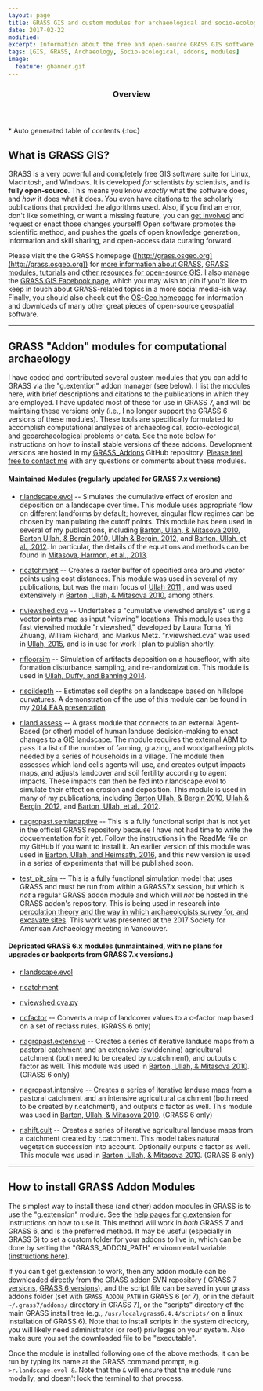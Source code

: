 ```yaml
---
layout: page
title: GRASS GIS and custom modules for archaeological and socio-ecological research
date: 2017-02-22
modified:
excerpt: Information about the free and open-source GRASS GIS software suite and some custom GRASS modules that I developed.
tags: [GIS, GRASS, Archaeology, Socio-ecological, addons, modules]
image:
  feature: gbanner.gif
---
```

<section id="table-of-contents" class="toc">
  <header>
    <h3>Overview</h3>
  </header>
<div id="drawer" markdown="1">
*  Auto generated table of contents
{:toc}
</div>
</section><!-- /#table-of-contents -->

## What is GRASS GIS?

GRASS is a very powerful and completely free GIS software suite for Linux, Macintosh, and Windows. It is developed _for_ scientists _by_ scientists, and is **fully open-source**. This means you know *exactly* what the software does, and *how* it does what it does. You even have citations to the scholarly publications that provided the algorithms used. Also, if you find an error, don't like something, or want a missing feature, you can [get involved](http://grass.osgeo.org/get-involved/) and request or enact those changes yourself! Open software promotes the scientific method, and pushes the goals of open knowledge generation, information and skill sharing, and open-access data curating forward.


Please visit the the GRASS homepage ([http://grass.osgeo.org](http://grass.osgeo.org)) for [more information about GRASS](http://grass.osgeo.org/documentation/general-overview/), [GRASS modules](http://grass.osgeo.org/documentation/manuals/), [tutorials](http://grass.osgeo.org/documentation/tutorials/) and [other resources for open-source GIS](http://grass.osgeo.org/documentation/books/). I also manage the [GRASS GIS Facebook page](https://www.facebook.com/groups/96121775724/), which you may wish to join if you'd like to keep in touch about GRASS-related topics in a more social media-ish way. Finally, you should also check out the [OS-Geo homepage](http://www.osgeo.org/) for information and downloads of many other great pieces of open-source geospatial software.

---

## GRASS "Addon" modules for computational archaeology

I have coded and contributed several custom modules that you can add to GRASS via the "g.extention" addon manager (see below). I list the modules here, with brief descriptions and citations to the publications in which they are employed. I have updated most of these for use in GRASS 7, and will be maintaing these versions only (i.e., I no longer support the GRASS 6 versions of these modules). These tools are specifically formulated to accomplish computational analyses of archaeological, socio-ecological, and geoarchaeological problems or data. 
See the note below for instructions on how to install stable versions of these addons. Development versions are hosted in my [GRASS_Addons](https://github.com/isaacullah/GRASS_Addons) GitHub repository. [Please feel free to contact me](mailto:iullah@asu.edu) with any questions or comments about these modules.

#### Maintained Modules (regularly updated for GRASS 7.x versions)

* [r.landscape.evol](https://svn.osgeo.org/grass/grass-addons/grass7/raster/r.landscape.evol/) -- Simulates the cumulative effect of erosion and deposition on a landscape over time. This module uses appropriate flow on different landforms by default; however, singular flow regimes can be chosen by manipulating the cutoff points. This module has been used in several of my publications, including [Barton, Ullah, & Mitasova 2010](https://www.academia.edu/350652/Computational_modeling_and_Neolithic_socioecological_dynamics_a_case_study_from_Southwest_Asia), [Barton Ullah, & Bergin 2010](https://www.academia.edu/350609/Land_use_water_and_Mediterranean_landscapes_modelling_long-term_dynamics_of_complex_socio-ecological_systems), [Ullah & Bergin, 2012](https://www.academia.edu/398249/Modeling_the_Consequences_of_Village_Site_Location_Least_Cost_Path_Modeling_in_a_Coupled_GIS_and_Agent-Based_Model_of_Village_Agropastoralism_in_Eastern_Spain), and [Barton, Ullah, et al., 2012](https://www.academia.edu/841547/Looking_for_the_Future_in_the_Past_Long-Term_Change_in_Socioecological_Systems). In particular, the details of the equations and methods can be found in [Mitasova, Harmon, et al., 2013](https://www.academia.edu/421211/Geospatial_Information_Science-based_Erosion_Modeling). 

*  [r.catchment](https://svn.osgeo.org/grass/grass-addons/grass7/raster/r.catchment/) -- Creates a raster buffer of specified area around vector points using cost distances. This module was used in several of my publications, but was the main focus of [Ullah 2011](https://www.academia.edu/253405/A_GIS_Method_for_Assessing_the_Zone_of_Human-Environmental_Impact_Around_Archaeological_Sites_a_Test_Case_From_the_Late_Neolithic_of_Wadi_Ziqlab_Jordan)., and was used extensively in [Barton, Ullah, & Mitasova 2010](https://www.academia.edu/350652/Computational_modeling_and_Neolithic_socioecological_dynamics_a_case_study_from_Southwest_Asia), among others. 

* [r.viewshed.cva](https://svn.osgeo.org/grass/grass-addons/grass7/raster/r.viewshed.cva/) -- Undertakes a "cumulative viewshed analysis" using a vector points map as input "viewing" locations. This module uses the fast viewshed module "r.viewshed," developed by Laura Toma, Yi Zhuang, William Richard, and Markus Metz. "r.viewshed.cva" was used in [Ullah, 2015](https://www.researchgate.net/publication/284705699_Integrating_Older_Survey_Data_into_Modern_Research_Paradigms_Identifying_and_Correcting_Spatial_Error_in_Legacy_Datasets), and is in use for work I plan to publish shortly.

* [r.floorsim](https://svn.osgeo.org/grass/grass-addons/grass6/raster/r.floorsim/) -- Simulation of artifacts deposition on a housefloor, with site formation disturbance, sampling, and re-randomization. This module is used in [Ullah, Duffy, and Banning 2014](https://www.academia.edu/9219783/Modernizing_Spatial_Micro-Refuse_Analysis_New_Methods_for_Collecting_Analyzing_and_Interpreting_the_Spatial_Patterning_of_Micro-Refuse_from_House-Floor_Contexts).

* [r.soildepth](https://svn.osgeo.org/grass/grass-addons/grass6/raster/LandDyn/r.soildepth.py/) -- Estimates soil depths on a landscape based on hillslope curvatures. A demonstration of the use of this module can be found in my [2014 EAA presentation](https://www.academia.edu/8712897/Computer-based_simulation_of_surface-processes_and_digital_reconstruction_of_paleoenvironment_during_the_Early_Bronze_Age-I_at_Arslantepe_Malatya_Eastern_Turkey).

* [r.land.assess](https://github.com/comses/medland/blob/MML/Scripts/r.land.assess.py) -- A grass module that connects to an external Agent-Based (or other) model of human landuse decision-making to enact changes to a GIS landscape. The module requires the external ABM to pass it a list of the number of farming, grazing, and woodgathering plots needed by a series of households in a village. The module then assesses which land cells agents will use, and creates output impacts maps, and adjusts landcover and soil fertility according to agent impacts. These impacts can then be fed into r.landscape.evol to simulate their effect on erosion and deposition. This module is used in many of my publications, including [Barton Ullah, & Bergin 2010](https://www.academia.edu/350609/Land_use_water_and_Mediterranean_landscapes_modelling_long-term_dynamics_of_complex_socio-ecological_systems), [Ullah & Bergin, 2012](https://www.academia.edu/398249/Modeling_the_Consequences_of_Village_Site_Location_Least_Cost_Path_Modeling_in_a_Coupled_GIS_and_Agent-Based_Model_of_Village_Agropastoralism_in_Eastern_Spain), and [Barton, Ullah, et al., 2012](https://www.academia.edu/841547/Looking_for_the_Future_in_the_Past_Long-Term_Change_in_Socioecological_Systems).

* [r.agropast.semiadaptive](https://github.com/isaacullah/GRASS_Addons/blob/master/r.agropast.semiadaptive7.0.5.py) -- This is a fully functional script that is not yet in the official GRASS repository because I have not had time to write the docuementation for it yet. Follow the instructions in the ReadMe file on my GitHub if you want to install it. An earlier version of this module was used in [Barton, Ullah, and Heimsath, 2016](https://github.com/comses/medland/blob/MML/Scripts/r.land.assess.py), and this new version is used in a series of experiments that will be published soon.

* [test_pit_sim](https://github.com/isaacullah/test_pit_sim) -- This is a fully functional simulation model that uses GRASS and must be run from within a GRASS7.x session, but which is _not_ a regular GRASS addon module and which will _not_ be hosted in the GRASS addon's repository. This is being used in research into [percolation theory and the way in which archaeologists survey for, and excavate sites](https://www.researchgate.net/project/Percolation-Theory-and-Archaeological-Survey). This work was presented at the 2017 Society for American Archaeology meeting in Vancouver.

#### Depricated GRASS 6.x modules (unmaintained, with no plans for upgrades or backports from GRASS 7.x versions.)

* [r.landscape.evol](https://svn.osgeo.org/grass/grass-addons/grass6/raster/r.landscape.evol/)

* [r.catchment](https://svn.osgeo.org/grass/grass-addons/grass6/raster/LandDyn/r.catchment.py/)

* [r.viewshed.cva.py](https://svn.osgeo.org/grass/grass-addons/grass6/raster/r.viewshed.cva/)

* [r.cfactor](https://svn.osgeo.org/grass/grass-addons/grass6/raster/LandDyn/devs_landcover_scripts/r.cfactor.py/) -- Converts a map of landcover values to a c-factor map based on a set of reclass rules. (GRASS 6 only)

* [r.agropast.extensive](https://svn.osgeo.org/grass/grass-addons/grass6/raster/LandDyn/r.agropast.extensive/) -- Creates a series of iterative landuse maps from a pastoral catchment and an extensive (swiddening) agricultural catchment (both need to be created by r.catchment), and outputs c factor as well. This module was used in [Barton, Ullah, & Mitasova 2010](https://www.academia.edu/350652/Computational_modeling_and_Neolithic_socioecological_dynamics_a_case_study_from_Southwest_Asia). (GRASS 6 only)

* [r.agropast.intensive](https://svn.osgeo.org/grass/grass-addons/grass6/raster/LandDyn/r.agropast.intensive/) -- Creates a series of iterative landuse maps from a pastoral catchment and an intensive agricultural catchment (both need to be created by r.catchment), and outputs c factor as well.  This module was used in [Barton, Ullah, & Mitasova 2010](https://www.academia.edu/350652/Computational_modeling_and_Neolithic_socioecological_dynamics_a_case_study_from_Southwest_Asia). (GRASS 6 only)

* [r.shift.cult](https://svn.osgeo.org/grass/grass-addons/grass6/raster/LandDyn/r.shift.cult/) -- Creates a series of iterative agricultural landuse maps from a catchment created by r.catchment. This model takes natural vegetation succession into account. Optionally outputs c factor as well.  This module was used in [Barton, Ullah, & Mitasova 2010](https://www.academia.edu/350652/Computational_modeling_and_Neolithic_socioecological_dynamics_a_case_study_from_Southwest_Asia). (GRASS 6 only)


---

## How to install GRASS Addon Modules

The simplest way to install these (and other) addon modules in GRASS is to use the "g.extension" module. See the [help pages for g.extension](http://grass.osgeo.org/grass70/manuals/g.extension.html) for instructions on how to use it. This method will work in *both* GRASS 7 and GRASS 6, and is the preferred method. It may be useful (especially in GRASS 6) to set a custom folder for your addons to live in, which can be done by setting the "GRASS_ADDON_PATH" environmental variable ([instructions here](http://grass.osgeo.org/grass70/manuals/grass7.html#addon-base-for-extra-local-grass-addon-modules)).

If you can't get g.extension to work, then any addon module can be downloaded directly from the GRASS addon SVN repository ( [GRASS 7 versions](https://svn.osgeo.org/grass/grass-addons/grass7/), [GRASS 6 versions](https://svn.osgeo.org/grass/grass-addons/grass6/)), and the script file can be saved in your grass addons folder (set with `GRASS_ADDON_PATH` in GRASS 6 (or 7), or in the default `~/.grass7/addons/` directory in GRASS 7), or the "scripts" directory of the main GRASS install tree (e.g., `/usr/local/grass6.4.4/scripts/` on a linux installation of GRASS 6). Note that to install scripts in the system directory, you will likely need administrator (or root) privileges on your system. Also make sure you set the downloaded file to be "executable".

Once the module is installed following one of the above methods, it can be run by typing its name at the GRASS command prompt, e.g. `>r.landscape.evol &`. Note that the `&` will ensure that the module runs modally, and doesn't lock the terminal to that process.

